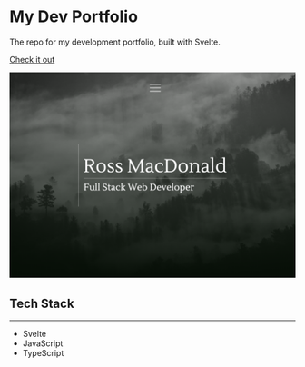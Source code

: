 # My Dev Portfolio

The repo for my development portfolio, built with Svelte. 

[Check it out](https://www.ross-scott-macdonald.com)

![portfolio home](public/images/portfoliohome.png)

## Tech Stack 
___
- Svelte
- JavaScript
- TypeScript



